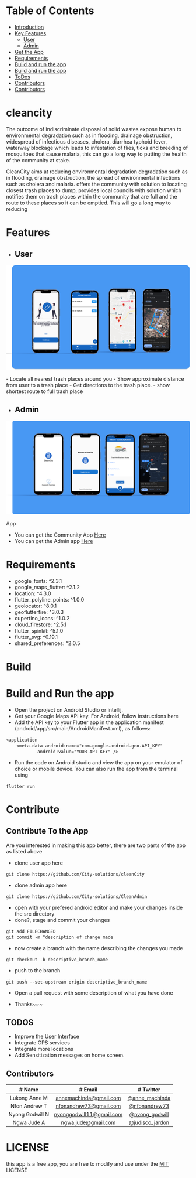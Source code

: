 # Table of Contents
<ul>
    <li>
        <a href="#cleancity">Introduction</a>
    </li>
    <li>
        <a href="#Features">Key Features</a>
        <ul><li><a href="#User">User</a></li>
        <li><a href="#Admin">Admin</a></li></ul>
    </li>
    <li>
        <a href="#App">Get the App</a>
    </li>
    <li>
        <a href="#Requirement">Requirements</a>
    </li>
    <li>
        <a href="#Build">Build and run the app</a>
    </li>
     <li>
        <a href="#Contribute">Build and run the app</a>
    </li>
    <li>
        <a href="#TODOS">ToDos</a>
    </li>
    <li>
        <a href="#Contributors">Contributors</a>
    </li>
     <li>
        <a href="#LICENSE">Contributors</a>
    </li>
</ul>

# cleancity

The outcome of indiscriminate disposal of solid wastes expose human to environmental
degradation such as in flooding, drainage obstruction, widespread of infectious diseases,
cholera, diarrhea typhoid fever, waterway blockage which leads to infestation of flies, ticks and
breeding of mosquitoes that cause malaria, this can go a long way to putting the health of the
community at stake.

CleanCity aims at reducing environmental degradation degradation such as in flooding,
drainage obstruction, the spread of environmental infections such as cholera and malaria. offers
the community with solution to locating closest trash places to dump, provides local councils
with solution which notifies them on trash places within the community that are full and the
route to these places so it can be emptied. This will go a long way to reducing

# Features

- ## User
<p float="left" >
<img src = "assets/images/user_mockup2.png">
</p>
- Locate all nearest trash places around you
- Show approximate distance from user to a trash place
- Get directions to the trash place.
- show shortest route to full trash place

- ## Admin

<p float="left" >
<img src = "assets/images/m.png">
</p
- Calculate Trash level
- Notify the Local council with info about trash level
- get Notification of trash places that are full
- Show approximate distance from user to a trash place
- Get directions to the trash place.
- show shortest route to full trash place

# App

- You can get the Community App <a href="https://drive.google.com/file/d/1oEFyVLjDrHXEeG-XUee0jpoGWsm0k11l/view?usp=sharing">Here</a>
- You can get the Admin app <a href="https://drive.google.com/file/d/1i82ObM9yY1SjtRa7kkuLLQ0yPiZeN9xF/view?usp=sharing">Here</a>

# Requirements
- google_fonts: ^2.3.1
- google_maps_flutter: ^2.1.2
- location: ^4.3.0
- flutter_polyline_points: ^1.0.0
- geolocator: ^8.0.1
- geoflutterfire: ^3.0.3
- cupertino_icons: ^1.0.2
- cloud_firestore: ^2.5.1
- flutter_spinkit: ^5.1.0
- flutter_svg: ^0.19.1
- shared_preferences: ^2.0.5

# Build
# Build and Run the app

- Open the project on Android Studio or intellij.
- Get your Google Maps API key. For Android, follow instructions here
- Add the API key to your Flutter app in the application manifest (android/app/src/main/AndroidManifest.xml), as follows:
```
<application
    <meta-data android:name="com.google.android.geo.API_KEY"
            android:value="YOUR API KEY" />

```
- Run the code on Android studio and view the app on your emulator of choice or mobile device. You can also run the app from the terminal using  
```
flutter run 
```

# Contribute
## Contribute To the App
Are you interested in making this app better, there are two parts of the app as listed above
- clone user app here 
``` 
git clone https://github.com/City-solutions/cleanCity
```
- clone admin app here
```
git clone https://github.com/City-solutions/CleanAdmin
```

- open with your prefered android editor and make your changes inside the src directory
- done?, stage and commit your changes 
```
git add FILECHANGED
git commit -m "description of change made
```
- now create a branch with the name describing the changes you made
```
git checkout -b descriptive_branch_name
```
- push to the branch
``` 
git push --set-upstream origin descriptive_branch_name
```
- Open a pull request with some description of what you have done

- Thanks~~~

## TODOS
- Improve the User Interface
- Integrate GPS services
- Integrate more locations
- Add Sensitization messages on home screen.
## Contributors
| # Name                      |        # Email          |   # Twitter                      |
| :---------------------:   | :---------------------:   | :-------------------------------------:|
| Lukong Anne M             | <annemachinda@gmail.com>  |<a href="https://twitter.com/anne_machinda">@anne_machinda</a>  |
| Nfon Andrew T             | <nfonandrew73@gmail.com>  |<a href = "https://twitter.com/nfonandrew73">@nfonandrew73</a>   |
| Nyong Godwill N           | <nyonggodwill11@gmail.com>|<a href = "https://twitter.com/nyong_godwill">@nyong_godwill</a>  |
| Ngwa Jude A               | <ngwa.jude@gmail.com>     |<a href = "https://twitter.com/judisco_jardon">@judisco_jardon</a> |

# LICENSE
this app is a free app, you are free to modify and use under the <a href="https://opensource.org/licenses/MIT">MIT</a> LICENSE

